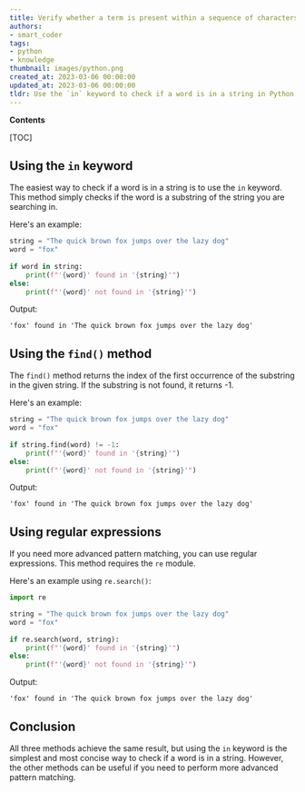 ```yaml
---
title: Verify whether a term is present within a sequence of characters using python
authors:
- smart_coder
tags:
- python
- knowledge
thumbnail: images/python.png
created_at: 2023-03-06 00:00:00
updated_at: 2023-03-06 00:00:00
tldr: Use the `in` keyword to check if a word is in a string in Python `word` in string.
---
```


**Contents**

[TOC]

## Using the `in` keyword

The easiest way to check if a word is in a string is to use the `in` keyword. This method simply checks if the word is a substring of the string you are searching in.

Here's an example:

```python
string = "The quick brown fox jumps over the lazy dog"
word = "fox"
 
if word in string:
    print(f"'{word}' found in '{string}'")
else:
    print(f"'{word}' not found in '{string}'")
```

Output:
```
'fox' found in 'The quick brown fox jumps over the lazy dog'
```


## Using the `find()` method

The `find()` method returns the index of the first occurrence of the substring in the given string. If the substring is not found, it returns -1.

Here's an example:

```python
string = "The quick brown fox jumps over the lazy dog"
word = "fox"
 
if string.find(word) != -1:
    print(f"'{word}' found in '{string}'")
else:
    print(f"'{word}' not found in '{string}'")
```

Output:
```
'fox' found in 'The quick brown fox jumps over the lazy dog'
```


## Using regular expressions

If you need more advanced pattern matching, you can use regular expressions. This method requires the `re` module.

Here's an example using `re.search()`:

```python
import re

string = "The quick brown fox jumps over the lazy dog"
word = "fox"
 
if re.search(word, string):
    print(f"'{word}' found in '{string}'")
else:
    print(f"'{word}' not found in '{string}'")
```

Output:
```
'fox' found in 'The quick brown fox jumps over the lazy dog'
```


## Conclusion

All three methods achieve the same result, but using the `in` keyword is the simplest and most concise way to check if a word is in a string. However, the other methods can be useful if you need to perform more advanced pattern matching.
